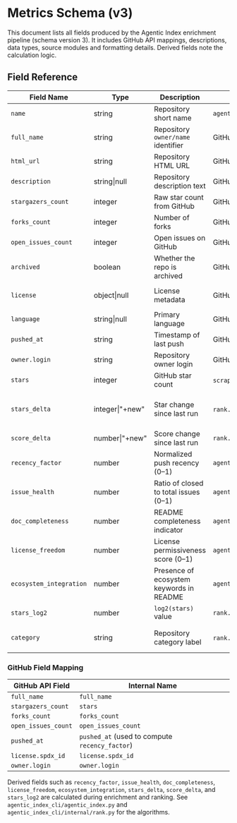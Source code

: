 # Metrics Schema (v3)

This document lists all fields produced by the Agentic Index enrichment pipeline (schema version 3). It includes GitHub API mappings, descriptions, data types, source modules and formatting details. Derived fields note the calculation logic.

## Field Reference

| Field Name | Type | Description | Source Module | Format / Notes |
|------------|------|-------------|---------------|----------------|
| `name` | string | Repository short name | `agentic_index_cli.agentic_index.harvest_repo` | GitHub `full_name` without owner |
| `full_name` | string | Repository `owner/name` identifier | GitHub API | from `full_name` field |
| `html_url` | string | Repository HTML URL | GitHub API | |
| `description` | string\|null | Repository description text | GitHub API | nullable |
| `stargazers_count` | integer | Raw star count from GitHub | GitHub API | |
| `forks_count` | integer | Number of forks | GitHub API | |
| `open_issues_count` | integer | Open issues on GitHub | GitHub API | |
| `archived` | boolean | Whether the repo is archived | GitHub API | |
| `license` | object\|null | License metadata | GitHub API | stored as `{"spdx_id": str}` or `null` |
| `language` | string\|null | Primary language | GitHub API | nullable |
| `pushed_at` | string | Timestamp of last push | GitHub API | ISO 8601 date-time |
| `owner.login` | string | Repository owner login | GitHub API | nested under `owner` |
| `stars` | integer | GitHub star count | `scraper.py` → `RepoModel` | alias of `stargazers_count` |
| `stars_delta` | integer\|"+new" | Star change since last run | `rank.py`, snapshot comparator | formatted with sign, e.g. `+12`, `-3`, `+new` when new repo |
| `score_delta` | number\|"+new" | Score change since last run | `rank.py` | formatted like `+0.5` |
| `recency_factor` | number | Normalized push recency (0–1) | `agentic_index_cli.agentic_index.compute_recency_factor` | higher = more recent |
| `issue_health` | number | Ratio of closed to total issues (0–1) | `agentic_index_cli.agentic_index.compute_issue_health` | 1 means all issues closed |
| `doc_completeness` | number | README completeness indicator | `agentic_index_cli.agentic_index.readme_doc_completeness` | 1 if README >300 words and has code blocks |
| `license_freedom` | number | License permissiveness score (0–1) | `agentic_index_cli.agentic_index.license_freedom` | MIT/Apache = 1.0, GPL = 0.5, none = 0.0 |
| `ecosystem_integration` | number | Presence of ecosystem keywords in README | `agentic_index_cli.agentic_index.ecosystem_integration` | 0–1 range |
| `stars_log2` | number | `log2(stars)` value | `rank.py` | computed for scoring |
| `category` | string | Repository category label | `rank.py` → `infer_category` | e.g. "Frameworks", "Tools" |

### GitHub Field Mapping

| GitHub API Field | Internal Name |
|-----------------|---------------|
| `full_name` | `full_name` |
| `stargazers_count` | `stars` |
| `forks_count` | `forks_count` |
| `open_issues_count` | `open_issues_count` |
| `pushed_at` | `pushed_at` (used to compute `recency_factor`) |
| `license.spdx_id` | `license.spdx_id` |
| `owner.login` | `owner.login` |

Derived fields such as `recency_factor`, `issue_health`, `doc_completeness`, `license_freedom`, `ecosystem_integration`, `stars_delta`, `score_delta`, and `stars_log2` are calculated during enrichment and ranking. See `agentic_index_cli/agentic_index.py` and `agentic_index_cli/internal/rank.py` for the algorithms.


